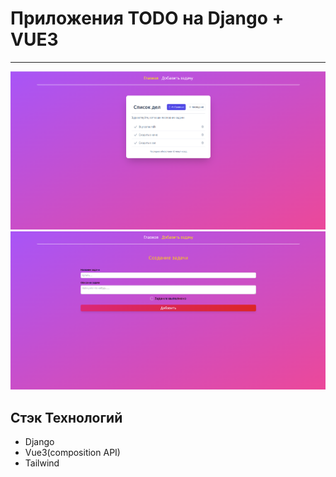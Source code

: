 # Приложения TODO на Django + VUE3
<hr>

![TODO](frontend/public/screen/screen1.png)
![TODO](frontend/public/screen/screen2.png)


## Стэк Технологий
* Django
* Vue3(composition API)
* Tailwind

